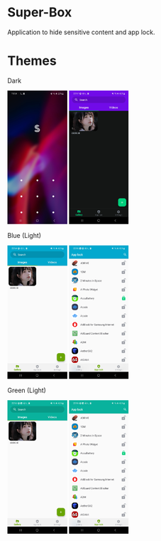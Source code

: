 # Super-Box

Application to hide sensitive content and app lock.

# Themes

Dark

<img src='https://raw.githubusercontent.com/calheiros/super-box/dev/screenshots/Screenshot_lock.jpg' height='300px'/>  <img src='https://raw.githubusercontent.com/calheiros/super-box/dev/screenshots/Screenshot_Dark_Theme1.jpg' height='300px'/>

Blue (Light)

<img src='https://raw.githubusercontent.com/calheiros/super-box/dev/screenshots/Screenshot_Blue_Theme1.jpg' height='300px'/>  <img src='https://raw.githubusercontent.com/calheiros/super-box/dev/screenshots/Screenshot_Blue_Theme2.jpg' height='300px'/>

Green (Light)

<img src='https://raw.githubusercontent.com/calheiros/super-box/dev/screenshots/Screenshot_Green_Theme1.jpg' height='300px'/>  <img src='https://raw.githubusercontent.com/calheiros/super-box/dev/screenshots/Screenshot_Green_Theme2.jpg' height='300px'/>
